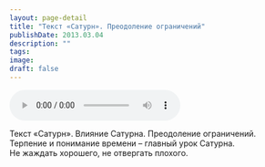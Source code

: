```yaml
---
layout: page-detail
title: "Текст «Сатурн». Преодоление ограничений"
publishDate: 2013.03.04
description: ""
tags:
image:
draft: false
---
```


<audio title="2013.03.04 - Текст «Сатурн». Преодоление ограничений.mp3" src="/upload/iblock/5ad/5addc698400967bfbab80411abaa5f47.mp3" controls=""></audio>

 Текст «Сатурн». Влияние Сатурна. Преодоление ограничений.  
Терпение и понимание времени – главный урок Сатурна.  
Не жаждать хорошего, не отвергать плохого. 

  

